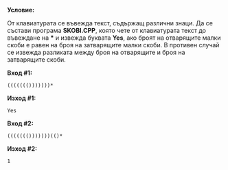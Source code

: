 **Условие:**

От клавиатурата се въвежда текст, съдържащ различни знаци. Да се състави програма **SKOBI.CPP**, която чете от клавиатурата текст до въвеждане на __*__ и извежда буквата **Yes**, ако броят на отварящите малки скоби е равен на броя на затварящите малки скоби. В противен случай се извежда разликата между броя на отварящите и броя на затварящите скоби.

**Вход #1:**

	((((((()))))))*

**Изход #1:**

	Yes

**Вход #2:**

	((((((()))))))(()*

**Изход #2:**

	1